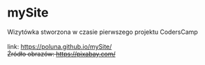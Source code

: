 # mySite 
Wizytówka stworzona w czasie pierwszego projektu CodersCamp<br><br>
link: https://poluna.github.io/mySite/ <br>
<s>Źródło obrazów: https://pixabay.com/</s>